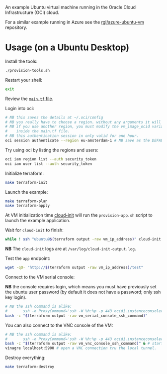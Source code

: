 An example Ubuntu virtual machine running in the Oracle Cloud Infrastructure (OCI) cloud.

For a similar example running in Azure see the [rgl/azure-ubuntu-vm](https://github.com/rgl/azure-ubuntu-vm) repository.

# Usage (on a Ubuntu Desktop)

Install the tools:

```bash
./provision-tools.sh
```

Restart your shell:

```bash
exit
```

Review the [`main.tf` file](main.tf).

Login into oci:

```bash
# NB this saves the details at ~/.oci/config
# NB you really have to choose a region. without any arguments it will ask it.
# NB if you use another region, you must modify the vm_image_ocid variable
#    inside the main.tf file.
# NB this authentication session in only valid for one hour.
oci session authenticate --region eu-amsterdam-1 # NB save as the DEFAULT profile
```

Try using oci by listing the regions and users:

```bash
oci iam region list --auth security_token
oci iam user list --auth security_token
```

Initialize terraform:

```bash
make terraform-init
```

Launch the example:

```bash
make terraform-plan
make terraform-apply
```

At VM initialization time [cloud-init](https://cloudinit.readthedocs.io/en/latest/index.html) will run the `provision-app.sh` script to launch the example application.

Wait for `cloud-init` to finish:

```bash
while ! ssh "ubuntu@$(terraform output -raw vm_ip_address)" cloud-init status --wait --long; do sleep 5; done
```

**NB** The `cloud-init` logs are at `/var/log/cloud-init-output.log`.

Test the `app` endpoint:

```bash
wget -qO- "http://$(terraform output -raw vm_ip_address)/test"
```

Connect to the VM serial console:

**NB** the console requires login, which means you must have previously set the
ubuntu user password (by default it does not have a password; only ssh
key login).

```bash
# NB the ssh command is alike:
#       ssh -o ProxyCommand='ssh -W %h:%p -p 443 ocid1.instanceconsoleconnection.oc1.eu-amsterdam-1.<id1>@instance-console.eu-amsterdam-1.oci.oraclecloud.com' ocid1.instance.oc1.eu-amsterdam-1.<id2>
bash -c "$(terraform output -raw vm_serial_console_ssh_command)"
```

You can also connect to the VNC console of the VM:

```bash
# NB the ssh command is alike:
#       ssh -o ProxyCommand='ssh -W %h:%p -p 443 ocid1.instanceconsoleconnection.oc1.eu-amsterdam-1.<id1>@instance-console.eu-amsterdam-1.oci.oraclecloud.com'-N -L localhost:5900:ocid1.instance.oc1.eu-amsterdam-1.<id2>:5900 ocid1.instance.oc1.eu-amsterdam-1.<id2>
bash -c "$(terraform output -raw vm_vnc_console_ssh_command)" & # start the tunnel in background.
vinagre localhost:5900 # open a VNC connection tru the local tunnel.
```

Destroy everything:

```bash
make terraform-destroy
```

